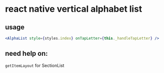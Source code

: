 # react native vertical alphabet list

## usage
```jsx
<AlphaList style={styles.index} onTapLetter={this._handleTapLetter} />
```

## need help on:
`getItemLayout` for SectionList
